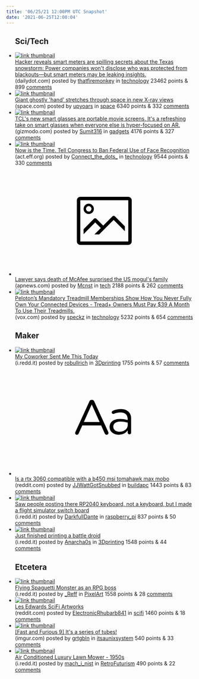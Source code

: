 ```yaml
---
title: '06/25/21 12:00PM UTC Snapshot'
date: '2021-06-25T12:00:04'
---
```

<ul>
<h2>Sci/Tech</h2>

<li><a href='https://www.dailydot.com/debug/hacker-smart-meter-texas-snowstorm/'><img src='https://b.thumbs.redditmedia.com/8FhlqiRcxq9SeTmk1KIVfNqcyYWWXQGjJKzYQrz-82A.jpg' alt='link thumbnail'></a><div><div class='linkTitle'><a href='https://www.dailydot.com/debug/hacker-smart-meter-texas-snowstorm/'>Hacker reveals smart meters are spilling secrets about the Texas snowstorm: Power companies won't disclose who was protected from blackouts—but smart meters may be leaking insights.</a></div>(dailydot.com) posted by <a href='https://www.reddit.com/user/thatfiremonkey'>thatfiremonkey</a> in <a href='https://www.reddit.com/r/technology'>technology</a> 23462 points & 899 <a href='https://www.reddit.com/r/technology/comments/o7cxt0/hacker_reveals_smart_meters_are_spilling_secrets/'>comments</a></div></li>

<li><a href='https://www.space.com/giant-space-hand-gas-cloud-new-x-ray-photos'><img src='https://b.thumbs.redditmedia.com/3kXL8pD-LmDTJ2E4luUcaYMW3fBLqpQLTMcMSA85TAo.jpg' alt='link thumbnail'></a><div><div class='linkTitle'><a href='https://www.space.com/giant-space-hand-gas-cloud-new-x-ray-photos'>Giant ghostly 'hand' stretches through space in new X-ray views</a></div>(space.com) posted by <a href='https://www.reddit.com/user/upyoars'>upyoars</a> in <a href='https://www.reddit.com/r/space'>space</a> 6340 points & 332 <a href='https://www.reddit.com/r/space/comments/o7ccfp/giant_ghostly_hand_stretches_through_space_in_new/'>comments</a></div></li>

<li><a href='https://gizmodo.com/tcls-new-smart-glasses-are-portable-movie-screens-1847160710'><img src='https://a.thumbs.redditmedia.com/fY0t0B2_0E3fTBhOgIqO1jMwbi8M9YntqRlzqgDpFG0.jpg' alt='link thumbnail'></a><div><div class='linkTitle'><a href='https://gizmodo.com/tcls-new-smart-glasses-are-portable-movie-screens-1847160710'>TCL's new smart glasses are portable movie screens. It's a refreshing take on smart glasses when everyone else is hyper-focused on AR.</a></div>(gizmodo.com) posted by <a href='https://www.reddit.com/user/Sumit316'>Sumit316</a> in <a href='https://www.reddit.com/r/gadgets'>gadgets</a> 4176 points & 327 <a href='https://www.reddit.com/r/gadgets/comments/o755gb/tcls_new_smart_glasses_are_portable_movie_screens/'>comments</a></div></li>

<li><a href='https://act.eff.org/action/now-is-the-time-tell-congress-to-ban-federal-use-of-face-recognition'><img src='https://a.thumbs.redditmedia.com/kYQS26IDh8dw-Xtl8LrrF4mltj2Jtw-4ol_XwIvYFR4.jpg' alt='link thumbnail'></a><div><div class='linkTitle'><a href='https://act.eff.org/action/now-is-the-time-tell-congress-to-ban-federal-use-of-face-recognition'>Now is the Time. Tell Congress to Ban Federal Use of Face Recognition</a></div>(act.eff.org) posted by <a href='https://www.reddit.com/user/Connect_the_dots_'>Connect_the_dots_</a> in <a href='https://www.reddit.com/r/technology'>technology</a> 9544 points & 330 <a href='https://www.reddit.com/r/technology/comments/o74thk/now_is_the_time_tell_congress_to_ban_federal_use/'>comments</a></div></li>

<li><a href='https://apnews.com/article/europe-technology-business-7a103712c0a1b09d8065db6a9b1b3852'><svg version='1.1' viewBox='-34 -14 104 64' preserveAspectRatio='xMidYMid meet' xmlns='http://www.w3.org/2000/svg' xmlns:xlink='http://www.w3.org/1999/xlink'>
    <title>link thumbnail</title>
    <path d='M32,4H4A2,2,0,0,0,2,6V30a2,2,0,0,0,2,2H32a2,2,0,0,0,2-2V6A2,2,0,0,0,32,4ZM4,30V6H32V30Z'></path>
    <path d='M8.92,14a3,3,0,1,0-3-3A3,3,0,0,0,8.92,14Zm0-4.6A1.6,1.6,0,1,1,7.33,11,1.6,1.6,0,0,1,8.92,9.41Z'></path>
    <path d='M22.78,15.37l-5.4,5.4-4-4a1,1,0,0,0-1.41,0L5.92,22.9v2.83l6.79-6.79L16,22.18l-3.75,3.75H15l8.45-8.45L30,24V21.18l-5.81-5.81A1,1,0,0,0,22.78,15.37Z'></path>
    </svg></a><div><div class='linkTitle'><a href='https://apnews.com/article/europe-technology-business-7a103712c0a1b09d8065db6a9b1b3852'>Lawyer says death of McAfee surprised the US mogul's family</a></div>(apnews.com) posted by <a href='https://www.reddit.com/user/Mcnst'>Mcnst</a> in <a href='https://www.reddit.com/r/tech'>tech</a> 2188 points & 262 <a href='https://www.reddit.com/r/tech/comments/o70hl1/lawyer_says_death_of_mcafee_surprised_the_us/'>comments</a></div></li>

<li><a href='https://www.vox.com/recode/2021/6/23/22545534/peloton-tread-membership-now-required-recall'><img src='https://b.thumbs.redditmedia.com/nXGrxURSosAP1Rw_5f6CteGNFfdkcq-HlIKsB9evthU.jpg' alt='link thumbnail'></a><div><div class='linkTitle'><a href='https://www.vox.com/recode/2021/6/23/22545534/peloton-tread-membership-now-required-recall'>Peloton’s Mandatory Treadmill Memberships Show How You Never Fully Own Your Connected Devices - Tread+ Owners Must Pay $39 A Month To Use Their Treadmills.</a></div>(vox.com) posted by <a href='https://www.reddit.com/user/speckz'>speckz</a> in <a href='https://www.reddit.com/r/technology'>technology</a> 5232 points & 654 <a href='https://www.reddit.com/r/technology/comments/o70sxb/pelotons_mandatory_treadmill_memberships_show_how/'>comments</a></div></li>

<h2>Maker</h2>

<li><a href='https://i.redd.it/hmq69xa5la771.jpg'><img src='https://b.thumbs.redditmedia.com/vF_jRkIj1-5B320zsU8mAdu8w28W67bh6s4zfNNEf4A.jpg' alt='link thumbnail'></a><div><div class='linkTitle'><a href='https://i.redd.it/hmq69xa5la771.jpg'>My Coworker Sent Me This Today</a></div>(i.redd.it) posted by <a href='https://www.reddit.com/user/robullrich'>robullrich</a> in <a href='https://www.reddit.com/r/3Dprinting'>3Dprinting</a> 1755 points & 57 <a href='https://www.reddit.com/r/3Dprinting/comments/o7ap5k/my_coworker_sent_me_this_today/'>comments</a></div></li>

<li><a href='https://www.reddit.com/r/buildapc/comments/o73yqz/is_a_rtx_3060_compatible_with_a_b450_msi_tomahawk/'><svg version='1.1' viewBox='-34 -12 104 64' preserveAspectRatio='xMidYMid slice' xmlns='http://www.w3.org/2000/svg' xmlns:xlink='http://www.w3.org/1999/xlink'>
    <title>text link thumbnail</title>
    <path d='M12.19,8.84a1.45,1.45,0,0,0-1.4-1h-.12a1.46,1.46,0,0,0-1.42,1L1.14,26.56a1.29,1.29,0,0,0-.14.59,1,1,0,0,0,1,1,1.12,1.12,0,0,0,1.08-.77l2.08-4.65h11l2.08,4.59a1.24,1.24,0,0,0,1.12.83,1.08,1.08,0,0,0,1.08-1.08,1.64,1.64,0,0,0-.14-.57ZM6.08,20.71l4.59-10.22,4.6,10.22Z'>
    </path>
    <path d='M32.24,14.78A6.35,6.35,0,0,0,27.6,13.2a11.36,11.36,0,0,0-4.7,1,1,1,0,0,0-.58.89,1,1,0,0,0,.94.92,1.23,1.23,0,0,0,.39-.08,8.87,8.87,0,0,1,3.72-.81c2.7,0,4.28,1.33,4.28,3.92v.5a15.29,15.29,0,0,0-4.42-.61c-3.64,0-6.14,1.61-6.14,4.64v.05c0,2.95,2.7,4.48,5.37,4.48a6.29,6.29,0,0,0,5.19-2.48V26.9a1,1,0,0,0,1,1,1,1,0,0,0,1-1.06V19A5.71,5.71,0,0,0,32.24,14.78Zm-.56,7.7c0,2.28-2.17,3.89-4.81,3.89-1.94,0-3.61-1.06-3.61-2.86v-.06c0-1.8,1.5-3,4.2-3a15.2,15.2,0,0,1,4.22.61Z'>
    </path>
    </svg></a><div><div class='linkTitle'><a href='https://www.reddit.com/r/buildapc/comments/o73yqz/is_a_rtx_3060_compatible_with_a_b450_msi_tomahawk/'>Is a rtx 3060 compatible with a b450 msi tomahawk max mobo</a></div>(reddit.com) posted by <a href='https://www.reddit.com/user/JJWattGotSnubbed'>JJWattGotSnubbed</a> in <a href='https://www.reddit.com/r/buildapc'>buildapc</a> 1443 points & 83 <a href='https://www.reddit.com/r/buildapc/comments/o73yqz/is_a_rtx_3060_compatible_with_a_b450_msi_tomahawk/'>comments</a></div></li>

<li><a href='https://i.redd.it/lmjjbnjvf7771.jpg'><img src='https://b.thumbs.redditmedia.com/NBq5nEMhI9QdXWRgFGQMRQD-SH4MfhL8z_9En5P5wtg.jpg' alt='link thumbnail'></a><div><div class='linkTitle'><a href='https://i.redd.it/lmjjbnjvf7771.jpg'>Saw people posting there RP2040 keyboard, not a keyboard, but I made a flight simulator switch board</a></div>(i.redd.it) posted by <a href='https://www.reddit.com/user/DarkfullDante'>DarkfullDante</a> in <a href='https://www.reddit.com/r/raspberry_pi'>raspberry_pi</a> 837 points & 50 <a href='https://www.reddit.com/r/raspberry_pi/comments/o6zlbn/saw_people_posting_there_rp2040_keyboard_not_a/'>comments</a></div></li>

<li><a href='https://i.redd.it/2wdrnsrq1c771.jpg'><img src='https://a.thumbs.redditmedia.com/pfqGErEnsSNbjeRIbnUtu59feuo_tJRmcPMiJvd9un4.jpg' alt='link thumbnail'></a><div><div class='linkTitle'><a href='https://i.redd.it/2wdrnsrq1c771.jpg'>Just finished printing a battle droid</a></div>(i.redd.it) posted by <a href='https://www.reddit.com/user/Anarcha0s'>Anarcha0s</a> in <a href='https://www.reddit.com/r/3Dprinting'>3Dprinting</a> 1548 points & 44 <a href='https://www.reddit.com/r/3Dprinting/comments/o7fmh9/just_finished_printing_a_battle_droid/'>comments</a></div></li>

<h2>Etcetera</h2>

<li><a href='https://i.redd.it/l4oi6ijm18771.gif'><img src='https://b.thumbs.redditmedia.com/q7fZt6C4_sr00_RJaHNTVDeoS8--HS33YjneNjUe_tA.jpg' alt='link thumbnail'></a><div><div class='linkTitle'><a href='https://i.redd.it/l4oi6ijm18771.gif'>Flying Spaguetti Monster as an RPG boss</a></div>(i.redd.it) posted by <a href='https://www.reddit.com/user/_Reff'>_Reff</a> in <a href='https://www.reddit.com/r/PixelArt'>PixelArt</a> 1558 points & 28 <a href='https://www.reddit.com/r/PixelArt/comments/o71owh/flying_spaguetti_monster_as_an_rpg_boss/'>comments</a></div></li>

<li><a href='https://www.reddit.com/gallery/o7agql'><img src='https://b.thumbs.redditmedia.com/iDrD9TC8IYDIUn2zkl6fI9ySWsqW1x2K4dF7zSzbo5A.jpg' alt='link thumbnail'></a><div><div class='linkTitle'><a href='https://www.reddit.com/gallery/o7agql'>Les Edwards SciFi Artworks</a></div>(reddit.com) posted by <a href='https://www.reddit.com/user/ElectronicRhubarb841'>ElectronicRhubarb841</a> in <a href='https://www.reddit.com/r/scifi'>scifi</a> 1460 points & 18 <a href='https://www.reddit.com/r/scifi/comments/o7agql/les_edwards_scifi_artworks/'>comments</a></div></li>

<li><a href='https://imgur.com/VBJivRg'><img src='https://b.thumbs.redditmedia.com/oDy3p4GnhCmFVAXY-JB565Rsa84wJHw1IcBMZsF6F6E.jpg' alt='link thumbnail'></a><div><div class='linkTitle'><a href='https://imgur.com/VBJivRg'>[Fast and Furious 9] It's a series of tubes!</a></div>(imgur.com) posted by <a href='https://www.reddit.com/user/grtgbln'>grtgbln</a> in <a href='https://www.reddit.com/r/itsaunixsystem'>itsaunixsystem</a> 540 points & 33 <a href='https://www.reddit.com/r/itsaunixsystem/comments/o7f6u9/fast_and_furious_9_its_a_series_of_tubes/'>comments</a></div></li>

<li><a href='https://i.redd.it/jv9o5sqrra771.jpg'><img src='https://b.thumbs.redditmedia.com/42apXuGwac8UXpYMuvp4a25NXO0GTTMimYO7GiM1nsk.jpg' alt='link thumbnail'></a><div><div class='linkTitle'><a href='https://i.redd.it/jv9o5sqrra771.jpg'>Air Conditioned Luxury Lawn Mower - 1950s</a></div>(i.redd.it) posted by <a href='https://www.reddit.com/user/mach_i_nist'>mach_i_nist</a> in <a href='https://www.reddit.com/r/RetroFuturism'>RetroFuturism</a> 490 points & 22 <a href='https://www.reddit.com/r/RetroFuturism/comments/o7hpqk/air_conditioned_luxury_lawn_mower_1950s/'>comments</a></div></li>

</ul>
